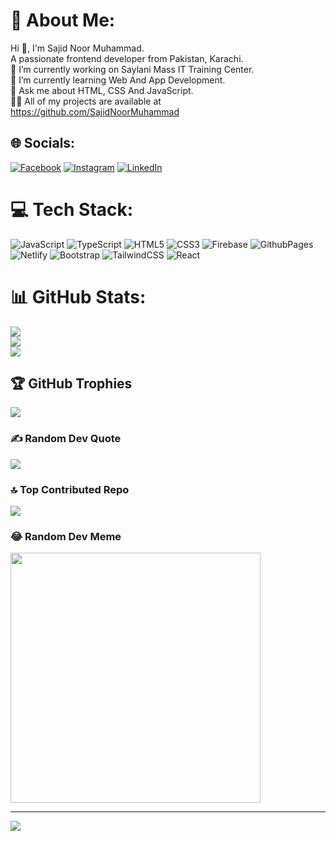 # 💫 About Me:
Hi 👋, I'm Sajid Noor Muhammad.<br>A passionate frontend developer from Pakistan, Karachi.<br>🔭 I’m currently working on Saylani Mass IT Training Center.<br>🌱 I’m currently learning Web And App Development.<br>💬 Ask me about HTML, CSS And JavaScript.<br>👨‍💻 All of my projects are available at https://github.com/SajidNoorMuhammad<br>


## 🌐 Socials:
[![Facebook](https://img.shields.io/badge/Facebook-%231877F2.svg?logo=Facebook&logoColor=white)](https://facebook.com/SajidNoorMuhammad1) [![Instagram](https://img.shields.io/badge/Instagram-%23E4405F.svg?logo=Instagram&logoColor=white)](https://instagram.com/sk9408899) [![LinkedIn](https://img.shields.io/badge/LinkedIn-%230077B5.svg?logo=linkedin&logoColor=white)](https://linkedin.com/in/https://www.linkedin.com/in/sajid-noor-muhammad-97b059204/) 

# 💻 Tech Stack:
![JavaScript](https://img.shields.io/badge/javascript-%23323330.svg?style=for-the-badge&logo=javascript&logoColor=%23F7DF1E) ![TypeScript](https://img.shields.io/badge/typescript-%23007ACC.svg?style=for-the-badge&logo=typescript&logoColor=white) ![HTML5](https://img.shields.io/badge/html5-%23E34F26.svg?style=for-the-badge&logo=html5&logoColor=white) ![CSS3](https://img.shields.io/badge/css3-%231572B6.svg?style=for-the-badge&logo=css3&logoColor=white) ![Firebase](https://img.shields.io/badge/firebase-%23039BE5.svg?style=for-the-badge&logo=firebase) ![GithubPages](https://img.shields.io/badge/github%20pages-121013?style=for-the-badge&logo=github&logoColor=white) ![Netlify](https://img.shields.io/badge/netlify-%23000000.svg?style=for-the-badge&logo=netlify&logoColor=#00C7B7) ![Bootstrap](https://img.shields.io/badge/bootstrap-%238511FA.svg?style=for-the-badge&logo=bootstrap&logoColor=white) ![TailwindCSS](https://img.shields.io/badge/tailwindcss-%2338B2AC.svg?style=for-the-badge&logo=tailwind-css&logoColor=white) ![React](https://img.shields.io/badge/react-%2320232a.svg?style=for-the-badge&logo=react&logoColor=%2361DAFB)
# 📊 GitHub Stats:
![](https://github-readme-stats.vercel.app/api?username=SajidNoorMuhammad&theme=radical&hide_border=false&include_all_commits=true&count_private=true)<br/>
![](https://github-readme-streak-stats.herokuapp.com/?user=SajidNoorMuhammad&theme=radical&hide_border=false)<br/>
![](https://github-readme-stats.vercel.app/api/top-langs/?username=SajidNoorMuhammad&theme=radical&hide_border=false&include_all_commits=true&count_private=true&layout=compact)

## 🏆 GitHub Trophies
![](https://github-profile-trophy.vercel.app/?username=SajidNoorMuhammad&theme=gruvbox&no-frame=false&no-bg=false&margin-w=4)

### ✍️ Random Dev Quote
![](https://quotes-github-readme.vercel.app/api?type=horizontal&theme=radical)

### 🔝 Top Contributed Repo
![](https://github-contributor-stats.vercel.app/api?username=SajidNoorMuhammad&limit=5&theme=radical&combine_all_yearly_contributions=true)

### 😂 Random Dev Meme
<img src='https://randommeme-five.vercel.app/' style="height: 400px;"/>

---
[![](https://visitcount.itsvg.in/api?id=SajidNoorMuhammad&icon=0&color=2)](https://visitcount.itsvg.in)

<!-- Proudly created with GPRM ( https://gprm.itsvg.in ) -->

